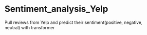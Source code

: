 # Sentiment_analysis_Yelp
Pull reviews from Yelp and predict their sentiment(positive, negative, neutral) with transformer

